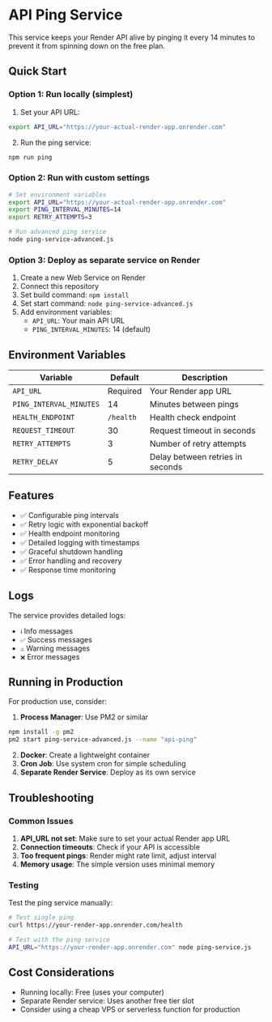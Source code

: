 # API Ping Service

This service keeps your Render API alive by pinging it every 14 minutes to prevent it from spinning down on the free plan.

## Quick Start

### Option 1: Run locally (simplest)

1. Set your API URL:
```bash
export API_URL="https://your-actual-render-app.onrender.com"
```

2. Run the ping service:
```bash
npm run ping
```

### Option 2: Run with custom settings

```bash
# Set environment variables
export API_URL="https://your-actual-render-app.onrender.com"
export PING_INTERVAL_MINUTES=14
export RETRY_ATTEMPTS=3

# Run advanced ping service
node ping-service-advanced.js
```

### Option 3: Deploy as separate service on Render

1. Create a new Web Service on Render
2. Connect this repository
3. Set build command: `npm install`
4. Set start command: `node ping-service-advanced.js`
5. Add environment variables:
   - `API_URL`: Your main API URL
   - `PING_INTERVAL_MINUTES`: 14 (default)

## Environment Variables

| Variable | Default | Description |
|----------|---------|-------------|
| `API_URL` | Required | Your Render app URL |
| `PING_INTERVAL_MINUTES` | 14 | Minutes between pings |
| `HEALTH_ENDPOINT` | `/health` | Health check endpoint |
| `REQUEST_TIMEOUT` | 30 | Request timeout in seconds |
| `RETRY_ATTEMPTS` | 3 | Number of retry attempts |
| `RETRY_DELAY` | 5 | Delay between retries in seconds |

## Features

- ✅ Configurable ping intervals
- ✅ Retry logic with exponential backoff
- ✅ Health endpoint monitoring
- ✅ Detailed logging with timestamps
- ✅ Graceful shutdown handling
- ✅ Error handling and recovery
- ✅ Response time monitoring

## Logs

The service provides detailed logs:
- `ℹ️` Info messages
- `✅` Success messages  
- `⚠️` Warning messages
- `❌` Error messages

## Running in Production

For production use, consider:

1. **Process Manager**: Use PM2 or similar
```bash
npm install -g pm2
pm2 start ping-service-advanced.js --name "api-ping"
```

2. **Docker**: Create a lightweight container
3. **Cron Job**: Use system cron for simple scheduling
4. **Separate Render Service**: Deploy as its own service

## Troubleshooting

### Common Issues

1. **API_URL not set**: Make sure to set your actual Render app URL
2. **Connection timeouts**: Check if your API is accessible
3. **Too frequent pings**: Render might rate limit, adjust interval
4. **Memory usage**: The simple version uses minimal memory

### Testing

Test the ping service manually:
```bash
# Test single ping
curl https://your-render-app.onrender.com/health

# Test with the ping service
API_URL="https://your-render-app.onrender.com" node ping-service.js
```

## Cost Considerations

- Running locally: Free (uses your computer)
- Separate Render service: Uses another free tier slot
- Consider using a cheap VPS or serverless function for production